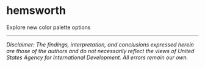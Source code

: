 # hemsworth
Explore new color palette options

---

*Disclaimer: The findings, interpretation, and conclusions expressed herein are those of the authors and do not necessarily reflect the views of United States Agency for International Development. All errors remain our own.*